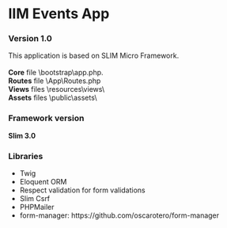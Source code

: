 <h1>IIM Events App</h1>
<h3>Version 1.0</h3>
This application is based on SLIM Micro Framework.
<br />
<br />
<b>Core</b> file \bootstrap\app.php.
<br />
<b>Routes</b> file \App\Routes.php
<br />
<b>Views</b> files \resources\views\
<br />
<b>Assets</b> files \public\assets\
<h3>Framework version</h3>
<b>Slim 3.0</b>

<h3>Libraries</h3>
<ul>
  <li>Twig</li>
  <li>Eloquent ORM</li>
  <li>Respect validation for form validations</li>
  <li>Slim Csrf</li>
  <li>PHPMailer</li>
  <li>form-manager: https://github.com/oscarotero/form-manager </li>
</ul>

